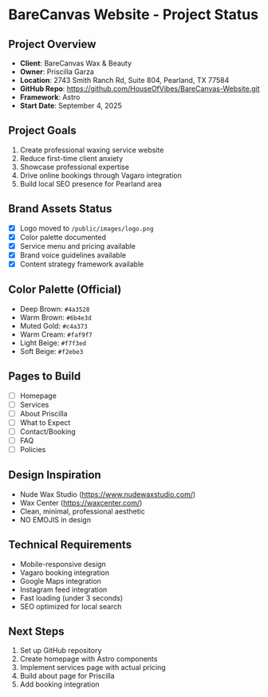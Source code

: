 # BareCanvas Website - Project Status

## Project Overview
- **Client**: BareCanvas Wax & Beauty
- **Owner**: Priscilla Garza
- **Location**: 2743 Smith Ranch Rd, Suite 804, Pearland, TX 77584
- **GitHub Repo**: https://github.com/HouseOfVibes/BareCanvas-Website.git
- **Framework**: Astro
- **Start Date**: September 4, 2025

## Project Goals
1. Create professional waxing service website
2. Reduce first-time client anxiety
3. Showcase professional expertise
4. Drive online bookings through Vagaro integration
5. Build local SEO presence for Pearland area

## Brand Assets Status
- [x] Logo moved to `/public/images/logo.png`
- [x] Color palette documented
- [x] Service menu and pricing available
- [x] Brand voice guidelines available
- [x] Content strategy framework available

## Color Palette (Official)
- Deep Brown: `#4a3528`
- Warm Brown: `#6b4e3d`
- Muted Gold: `#c4a373`
- Warm Cream: `#faf9f7`
- Light Beige: `#f7f3ed`
- Soft Beige: `#f2ebe3`

## Pages to Build
- [ ] Homepage
- [ ] Services
- [ ] About Priscilla
- [ ] What to Expect
- [ ] Contact/Booking
- [ ] FAQ
- [ ] Policies

## Design Inspiration
- Nude Wax Studio (https://www.nudewaxstudio.com/)
- Wax Center (https://waxcenter.com/)
- Clean, minimal, professional aesthetic
- NO EMOJIS in design

## Technical Requirements
- Mobile-responsive design
- Vagaro booking integration
- Google Maps integration
- Instagram feed integration
- Fast loading (under 3 seconds)
- SEO optimized for local search

## Next Steps
1. Set up GitHub repository
2. Create homepage with Astro components
3. Implement services page with actual pricing
4. Build about page for Priscilla
5. Add booking integration